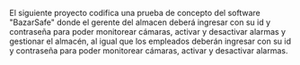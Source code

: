 El siguiente proyecto codifica una prueba de concepto del software "BazarSafe" donde el gerente del almacen deberá ingresar con su id y contraseña para poder monitorear cámaras, activar y desactivar alarmas y gestionar el almacén, al igual que los empleados deberán ingresar con su id y contraseña para poder monitorear cámaras, activar y desactivar alarmas.
